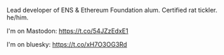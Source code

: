 Lead developer of ENS & Ethereum Foundation alum. Certified rat tickler. he/him.

I'm on Mastodon: https://t.co/54JZzEdxE1

I'm on bluesky: https://t.co/xH7O3OG3Rd